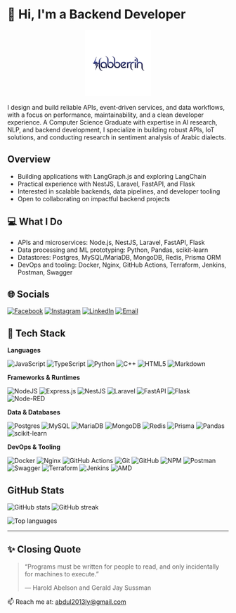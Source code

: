 # 👋 Hi, I'm a Backend Developer

<p align="center">
  <a href="https://github.com/habberrih">
    <img src="public/logo.png" alt="Habberrih logo" width="150" height="150" title="Habberrih" loading="lazy" />
  </a>
</p>

I design and build reliable APIs, event‑driven services, and data workflows, with a focus on performance, maintainability, and a clean developer experience. A Computer Science Graduate with expertise in AI research, NLP, and backend development, I specialize in building robust APIs, IoT solutions, and conducting research in sentiment analysis of Arabic dialects.

## Overview

- Building applications with LangGraph.js and exploring LangChain
- Practical experience with NestJS, Laravel, FastAPI, and Flask
- Interested in scalable backends, data pipelines, and developer tooling
- Open to collaborating on impactful backend projects

## 💻 What I Do

- APIs and microservices: Node.js, NestJS, Laravel, FastAPI, Flask
- Data processing and ML prototyping: Python, Pandas, scikit‑learn
- Datastores: Postgres, MySQL/MariaDB, MongoDB, Redis, Prisma ORM
- DevOps and tooling: Docker, Nginx, GitHub Actions, Terraform, Jenkins, Postman, Swagger

## 🌐 Socials

[![Facebook](https://img.shields.io/badge/Facebook-%231877F2.svg?logo=Facebook&logoColor=white)](https://facebook.com/a.habberrih)
[![Instagram](https://img.shields.io/badge/Instagram-%23E4405F.svg?logo=Instagram&logoColor=white)](https://instagram.com/a.habberrih)
[![LinkedIn](https://img.shields.io/badge/LinkedIn-%230077B5.svg?logo=linkedin&logoColor=white)](https://linkedin.com/in/habberrih)
[![Email](https://img.shields.io/badge/Email-%23D14836.svg?logo=gmail&logoColor=white)](mailto:abdul2013ly@gmail.com)

## 🧰 Tech Stack

**Languages**

![JavaScript](https://img.shields.io/badge/javascript-%23323330.svg?style=for-the-badge&logo=javascript&logoColor=%23F7DF1E)
![TypeScript](https://img.shields.io/badge/typescript-%23007ACC.svg?style=for-the-badge&logo=typescript&logoColor=white)
![Python](https://img.shields.io/badge/python-3670A0?style=for-the-badge&logo=python&logoColor=ffdd54)
![C++](https://img.shields.io/badge/c++-%2300599C.svg?style=for-the-badge&logo=c%2B%2B&logoColor=white)
![HTML5](https://img.shields.io/badge/html5-%23E34F26.svg?style=for-the-badge&logo=html5&logoColor=white)
![Markdown](https://img.shields.io/badge/markdown-%23000000.svg?style=for-the-badge&logo=markdown&logoColor=white)

**Frameworks & Runtimes**

![NodeJS](https://img.shields.io/badge/node.js-6DA55F?style=for-the-badge&logo=node.js&logoColor=white)
![Express.js](https://img.shields.io/badge/express.js-%23404d59.svg?style=for-the-badge&logo=express&logoColor=%2361DAFB)
![NestJS](https://img.shields.io/badge/nestjs-%23E0234E.svg?style=for-the-badge&logo=nestjs&logoColor=white)
![Laravel](https://img.shields.io/badge/laravel-%23FF2D20.svg?style=for-the-badge&logo=laravel&logoColor=white)
![FastAPI](https://img.shields.io/badge/FastAPI-005571?style=for-the-badge&logo=fastapi)
![Flask](https://img.shields.io/badge/flask-%23000.svg?style=for-the-badge&logo=flask&logoColor=white)
![Node-RED](https://img.shields.io/badge/Node--RED-%238F0000.svg?style=for-the-badge&logo=node-red&logoColor=white)

**Data & Databases**

![Postgres](https://img.shields.io/badge/postgres-%23316192.svg?style=for-the-badge&logo=postgresql&logoColor=white)
![MySQL](https://img.shields.io/badge/mysql-4479A1.svg?style=for-the-badge&logo=mysql&logoColor=white)
![MariaDB](https://img.shields.io/badge/MariaDB-003545?style=for-the-badge&logo=mariadb&logoColor=white)
![MongoDB](https://img.shields.io/badge/MongoDB-%234ea94b.svg?style=for-the-badge&logo=mongodb&logoColor=white)
![Redis](https://img.shields.io/badge/redis-%23DD0031.svg?style=for-the-badge&logo=redis&logoColor=white)
![Prisma](https://img.shields.io/badge/Prisma-3982CE?style=for-the-badge&logo=Prisma&logoColor=white)
![Pandas](https://img.shields.io/badge/pandas-%23150458.svg?style=for-the-badge&logo=pandas&logoColor=white)
![scikit-learn](https://img.shields.io/badge/scikit--learn-%23F7931E.svg?style=for-the-badge&logo=scikit-learn&logoColor=white)

**DevOps & Tooling**

![Docker](https://img.shields.io/badge/docker-%230db7ed.svg?style=for-the-badge&logo=docker&logoColor=white)
![Nginx](https://img.shields.io/badge/nginx-%23009639.svg?style=for-the-badge&logo=nginx&logoColor=white)
![GitHub Actions](https://img.shields.io/badge/github%20actions-%232671E5.svg?style=for-the-badge&logo=githubactions&logoColor=white)
![Git](https://img.shields.io/badge/git-%23F05033.svg?style=for-the-badge&logo=git&logoColor=white)
![GitHub](https://img.shields.io/badge/github-%23121011.svg?style=for-the-badge&logo=github&logoColor=white)
![NPM](https://img.shields.io/badge/NPM-%23CB3837.svg?style=for-the-badge&logo=npm&logoColor=white)
![Postman](https://img.shields.io/badge/Postman-FF6C37?style=for-the-badge&logo=postman&logoColor=white)
![Swagger](https://img.shields.io/badge/-Swagger-%23Clojure?style=for-the-badge&logo=swagger&logoColor=white)
![Terraform](https://img.shields.io/badge/terraform-%235835CC.svg?style=for-the-badge&logo=terraform&logoColor=white)
![Jenkins](https://img.shields.io/badge/jenkins-%232C5263.svg?style=for-the-badge&logo=jenkins&logoColor=white)
![AMD](https://img.shields.io/badge/AMD-%23000000.svg?style=for-the-badge&logo=amd&logoColor=white)

## GitHub Stats

<p align="left">
  <img src="https://github-readme-stats.vercel.app/api?username=habberrih&show_icons=true&rank_icon=github&hide_border=true&theme=transparent" height="160" alt="GitHub stats" />
  <img src="https://nirzak-streak-stats.vercel.app/?user=habberrih&hide_border=true&theme=dark" height="160" alt="GitHub streak" />
</p>
<p align="left">
  <img src="https://github-readme-stats.vercel.app/api/top-langs/?username=habberrih&layout=compact&hide_border=true&theme=transparent" height="140" alt="Top languages" />
</p>

---

## ✨ Closing Quote

> “Programs must be written for people to read, and only incidentally for machines to execute.”
>
> — Harold Abelson and Gerald Jay Sussman

📫 Reach me at: [abdul2013ly@gmail.com](mailto:abdul2013ly@gmail.com)
